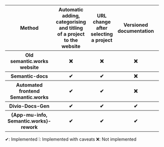 <table>
    <tr>
        <th>Method</th>
        <th>Automatic adding, categorising and titling of a project to the website</th>
        <th>URL change after selecting a project</th>
        <th>Versioned documentation</th>
        <th>Links to the any Docker images</th>
        <th>Links to the (GitHub) repositories</th>
        <th>Minimal vendor-lock-in</th>
        <th>(Fully) responsive</th>
        <th>Accessibility improvements</th>
        <th>Dogfooding</th>
    </tr>
    <tr>
        <th>Old semantic.works website</th>
        <th>❌</th>
        <th>❌</th>
        <th>❌</th>
        <th>❌</th>
        <th>❌</th>
        <th>❌</th>
        <th>❌</th>
        <th>❌</th>
        <th>❌</th>
    </tr>
    <tr>
        <th>Semantic-docs</th>
        <th>✔</th>
        <th>✔</th>
        <th>❌</th>
        <th>❌</th>
        <th>❌</th>
        <th>✔</th>
        <th>❕</th>
        <th>❌</th>
        <th>❌</th>
    </tr>
    <tr>
        <th>Automated frontend Semantic.works</th>
        <th>✔</th>
        <th>✔</th>
        <th>❌</th>
        <th>✔</th>
        <th>✔</th>
        <th>✔</th>
        <th>✔</th>
        <th>✔</th>
        <th>✔</th>
    </tr>
    <tr>
        <th>Divio-Docs-Gen</th>
        <th>✔</th>
        <th>✔</th>
        <th>✔</th>
        <th>✔</th>
        <th>✔</th>
        <th>✔</th>
        <th>✔</th>
        <th>✔</th>
        <th>✔</th>
    </tr>
    <tr>
        <th>{App-mu-info, Semantic.works}-rework</th>
        <th>✔</th>
        <th>✔</th>
        <th>✔</th>
        <th>✔</th>
        <th>✔</th>
        <th>✔</th>
        <th>✔</th>
        <th>✔</th>
        <th>✔</th>
    </tr>
</table>

✔: Implemented
❕: Implemented with caveats
❌: Not implemented
